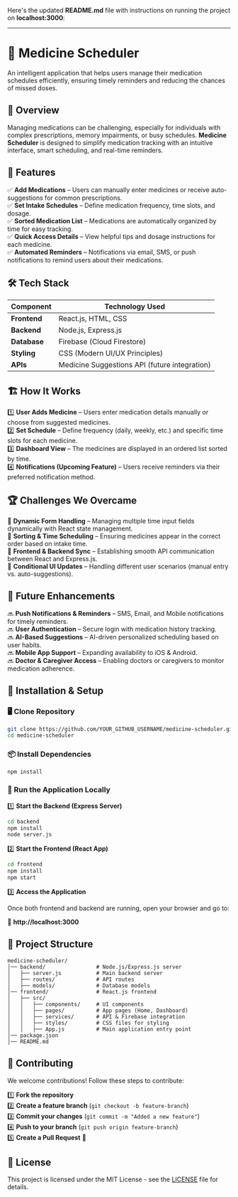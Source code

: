 Here's the updated **README.md** file with instructions on running the project on **localhost:3000**:

---

# 🏥 Medicine Scheduler  

An intelligent application that helps users manage their medication schedules efficiently, ensuring timely reminders and reducing the chances of missed doses.  

## 🚀 Overview  

Managing medications can be challenging, especially for individuals with complex prescriptions, memory impairments, or busy schedules. **Medicine Scheduler** is designed to simplify medication tracking with an intuitive interface, smart scheduling, and real-time reminders.  

## 🔧 Features  

✅ **Add Medications** – Users can manually enter medicines or receive auto-suggestions for common prescriptions.  
✅ **Set Intake Schedules** – Define medication frequency, time slots, and dosage.  
✅ **Sorted Medication List** – Medications are automatically organized by time for easy tracking.  
✅ **Quick Access Details** – View helpful tips and dosage instructions for each medicine.  
✅ **Automated Reminders** – Notifications via email, SMS, or push notifications to remind users about their medications.  

## 🛠 Tech Stack  

| Component  | Technology Used  |
|------------|-----------------|
| **Frontend** | React.js, HTML, CSS  |
| **Backend** | Node.js, Express.js  |
| **Database** | Firebase (Cloud Firestore)  |
| **Styling** | CSS (Modern UI/UX Principles)  |
| **APIs** | Medicine Suggestions API (future integration)  |

## 🏗 How It Works  

1️⃣ **User Adds Medicine** – Users enter medication details manually or choose from suggested medicines.  
2️⃣ **Set Schedule** – Define frequency (daily, weekly, etc.) and specific time slots for each medicine.  
3️⃣ **Dashboard View** – The medicines are displayed in an ordered list sorted by time.  
4️⃣ **Notifications (Upcoming Feature)** – Users receive reminders via their preferred notification method.  

## 🏆 Challenges We Overcame  

🔹 **Dynamic Form Handling** – Managing multiple time input fields dynamically with React state management.  
🔹 **Sorting & Time Scheduling** – Ensuring medicines appear in the correct order based on intake time.  
🔹 **Frontend & Backend Sync** – Establishing smooth API communication between React and Express.js.  
🔹 **Conditional UI Updates** – Handling different user scenarios (manual entry vs. auto-suggestions).  

## 📌 Future Enhancements  

🔜 **Push Notifications & Reminders** – SMS, Email, and Mobile notifications for timely reminders.  
🔜 **User Authentication** – Secure login with medication history tracking.  
🔜 **AI-Based Suggestions** – AI-driven personalized scheduling based on user habits.  
🔜 **Mobile App Support** – Expanding availability to iOS & Android.  
🔜 **Doctor & Caregiver Access** – Enabling doctors or caregivers to monitor medication adherence.  

## 🔄 Installation & Setup  

### 🖥️ Clone Repository  

```bash
git clone https://github.com/YOUR_GITHUB_USERNAME/medicine-scheduler.git
cd medicine-scheduler
```

### 📦 Install Dependencies  

```bash
npm install
```

### 🏃 Run the Application Locally  

1️⃣ **Start the Backend (Express Server)**  

```bash
cd backend
npm install
node server.js
```

2️⃣ **Start the Frontend (React App)**  

```bash
cd frontend
npm install
npm start
```

3️⃣ **Access the Application**  

Once both frontend and backend are running, open your browser and go to:  

🔗 **http://localhost:3000**  

## 📂 Project Structure  

```
medicine-scheduler/
│── backend/                # Node.js/Express.js server
│   ├── server.js           # Main backend server
│   ├── routes/             # API routes
│   ├── models/             # Database models
│── frontend/               # React.js frontend
│   ├── src/
│   │   ├── components/     # UI components
│   │   ├── pages/          # App pages (Home, Dashboard)
│   │   ├── services/       # API & Firebase integration
│   │   ├── styles/         # CSS files for styling
│   │   ├── App.js          # Main application entry point
│── package.json
│── README.md
```

## 🎯 Contributing  

We welcome contributions! Follow these steps to contribute:  

1️⃣ **Fork the repository**  
2️⃣ **Create a feature branch** (`git checkout -b feature-branch`)  
3️⃣ **Commit your changes** (`git commit -m "Added a new feature"`)  
4️⃣ **Push to your branch** (`git push origin feature-branch`)  
5️⃣ **Create a Pull Request** 🚀  

## 📜 License  

This project is licensed under the MIT License - see the [LICENSE](LICENSE) file for details.  